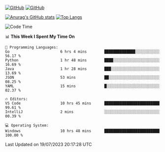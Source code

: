 [![GitHub](https://img.shields.io/github/followers/sharpxk?style=social)](https://github.com/sharpxk) [![GitHub](https://img.shields.io/github/stars/sharpxk?style=social)](https://github.com/sharpxk)

[![Anurag's GitHub stats](https://github-readme-stats-git-masterrstaa-rickstaa.vercel.app/api?username=sharpxk&hide=contribs,prs,issues&show_icons=true&theme=tokyonight)](https://github.com/anuraghazra/github-readme-stats)
[![Top Langs](https://github-readme-stats-git-masterrstaa-rickstaa.vercel.app/api/top-langs/?username=sharpxk&layout=compact&theme=tokyonight)](https://github.com/anuraghazra/github-readme-stats)

<!--START_SECTION:waka-->
![Code Time](http://img.shields.io/badge/Code%20Time-255%20hrs%2048%20mins-blue)

📊 **This Week I Spent My Time On** 

```text
💬 Programming Languages: 
Go                       6 hrs 4 mins        ██████████████░░░░░░░░░░░   56.17 % 
Python                   1 hr 48 mins        ████░░░░░░░░░░░░░░░░░░░░░   16.69 % 
Java                     1 hr 28 mins        ███░░░░░░░░░░░░░░░░░░░░░░   13.69 % 
JSON                     53 mins             ██░░░░░░░░░░░░░░░░░░░░░░░   08.25 % 
YAML                     15 mins             █░░░░░░░░░░░░░░░░░░░░░░░░   02.37 % 

🔥 Editors: 
VS Code                  10 hrs 45 mins      █████████████████████████   99.61 % 
IntelliJ                 2 mins              ░░░░░░░░░░░░░░░░░░░░░░░░░   00.39 % 

💻 Operating System: 
Windows                  10 hrs 48 mins      █████████████████████████   100.00 % 
```


 Last Updated on 19/07/2023 20:17:28 UTC
<!--END_SECTION:waka-->

